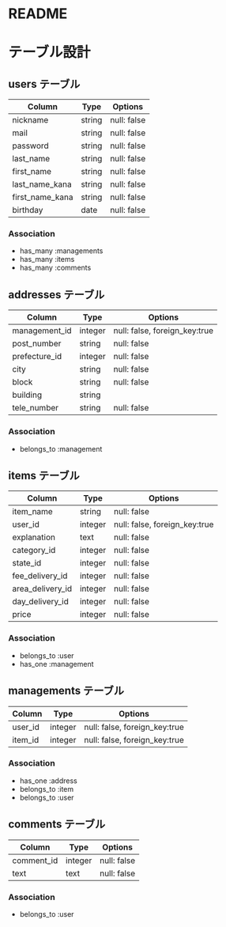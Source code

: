 # README

# テーブル設計

## users テーブル

| Column         | Type   | Options     |
| ---------------| ------ | ----------- |
| nickname       | string | null: false |
| mail           | string | null: false |
| password       | string | null: false |
| last_name      | string | null: false |
| first_name     | string | null: false |
| last_name_kana | string | null: false |
| first_name_kana| string | null: false |
| birthday       | date   | null: false |


### Association

- has_many :managements
- has_many :items
- has_many :comments


## addresses テーブル

| Column          | Type   | Options                         |
| ----------------| ------ | --------------------------------|
| management_id   | integer| null: false, foreign_key:true   |
| post_number     | string | null: false                     |
| prefecture_id   | integer| null: false                     |
| city            | string | null: false                     |
| block           | string | null: false                     |
| building        | string |                                 |
| tele_number     | string | null: false                     |


### Association

- belongs_to :management



## items テーブル

| Column          | Type   | Options                        |
| ----------------| ------ | ------------------------------ |
| item_name       | string | null: false                    |
| user_id         | integer| null: false, foreign_key:true  |
| explanation     | text   | null: false                    |
| category_id     | integer| null: false                    |
| state_id        | integer| null: false                    |
| fee_delivery_id | integer| null: false                    |
| area_delivery_id| integer| null: false                    |
| day_delivery_id | integer| null: false                    |
| price           | integer| null: false                    |


### Association

- belongs_to :user
- has_one :management

## managements テーブル

| Column        | Type       | Options                       |
| ------------- | ---------- | ------------------------------|
| user_id       | integer    | null: false, foreign_key:true |
| item_id       | integer    | null: false, foreign_key:true |


### Association

- has_one :address
- belongs_to :item
- belongs_to :user



## comments テーブル

| Column     | Type       | Options     |
| ---------- | ---------- | ------------|
| comment_id | integer    | null: false |
| text       | text       | null: false |

### Association

- belongs_to :user